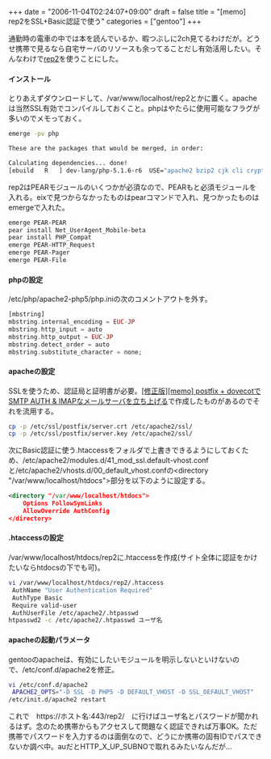 +++
date = "2006-11-04T02:24:07+09:00"
draft = false
title = "[memo] rep2をSSL+Basic認証で使う"
categories = ["gentoo"]
+++

通勤時の電車の中では本を読んでいるか、暇つぶしに2ch見てるわけだが。どうせ携帯で見るなら自宅サーバのリソースも余ってることだし有効活用したい。そんなわけで<a href="http://akid.s17.xrea.com/" target="_blank">rep2</a>を使うことにした。

<h4>インストール</h4>
とりあえずダウンロードして、/var/www/localhost/rep2とかに置く。apacheは当然SSL有効でコンパイルしておくこと。phpはやたらに使用可能なフラグが多いのでメモっておく。

```bash
emerge -pv php

These are the packages that would be merged, in order:

Calculating dependencies... done!
[ebuild   R   ] dev-lang/php-5.1.6-r6  USE="apache2 bzip2 cjk cli crypt curl curlwrappers gd iconv mysql ncurses nls pcre readline sasl session spell ssl threads unicode xml xmlrpc zlib (-adabas) -apache -bcmath -berkdb (-birdstep) -calendar -cdb -cgi -concurrentmodphp -ctype -db2 -dbase (-dbmaker) -debug -discard-path -doc (-empress) (-empress-bcs) (-esoob) -exif -fastbuild (-fdftk) (-filepro) (-firebird) -flatfile -force-cgi-redirect (-frontbase) -ftp -gd-external -gdbm -gmp -hardenedphp -hash -hyperwave-api -imap (-informix) -inifile -interbase -iodbc -ipv6 -java-external -kerberos -ldap -libedit -mcve -memlimit -mhash -ming -msql -mssql -mysqli -oci8 (-oci8-instant-client) -odbc -pcntl -pdo -pdo-external -pic -posix -postgres -qdbm -recode -reflection -sapdb -sharedext -sharedmem -simplexml -snmp -soap -sockets (-solid) -spl -sqlite (-sybase) (-sybase-ct) -sysvipc -tidy -tokenizer -truetype -vm-goto -vm-switch -wddx -xmlreader -xmlwriter -xpm -xsl -yaz -zip" 0 kB
```

rep2はPEARモジュールのいくつかが必須なので、PEARもと必須モジュールを入れる。eixで見つからなかったものはpearコマンドで入れ、見つかったものはemergeで入れた。

```bash
emerge PEAR-PEAR
pear install Net_UserAgent_Mobile-beta
pear install PHP_Compat
emerge PEAR-HTTP_Request
emerge PEAR-Pager
emerge PEAR-File
```

<h4>phpの設定</h4>
/etc/php/apache2-php5/php.iniの次のコメントアウトを外す。

```php
[mbstring]
mbstring.internal_encoding = EUC-JP
mbstring.http_input = auto
mbstring.http_output = EUC-JP
mbstring.detect_order = auto
mbstring.substitute_character = none;
```

<h4>apacheの設定</h4>
SSLを使うため、認証局と証明書が必要。<a href="http://nobu666.com/2006/10/29/000423.html">[修正版][memo] postfix + dovecotでSMTP AUTH & IMAPなメールサーバを立ち上げる</a>で作成したものがあるのでそれを流用する。

```bash
cp -p /etc/ssl/postfix/server.crt /etc/apache2/ssl/ 
cp -p /etc/ssl/postfix/server.key /etc/apache2/ssl/
```

次にBasic認証に使う.htaccessをフォルダで上書きできるようにしておくため、/etc/apache2/modules.d/41_mod_ssl.default-vhost.confと/etc/apache2/vhosts.d/00_default_vhost.confの<directory "/var/www/localhost/htdocs">部分を以下のように設定する。

```xml
<directory "/var/www/localhost/htdocs">
    Options FollowSymLinks
    AllowOverride AuthConfig
</directory>
```

<h4>.htaccessの設定</h4>
/var/www/localhost/htdocs/rep2に.htaccessを作成(サイト全体に認証をかけたいならhtdocsの下でも可)。

```bash
vi /var/www/localhost/htdocs/rep2/.htaccess
 AuthName "User Authentication Required"
 AuthType Basic
 Require valid-user
 AuthUserFile /etc/apache2/.htpasswd
htpasswd2 -c /etc/apache2/.htpasswd ユーザ名
```

<h4>apacheの起動パラメータ</h4>
gentooのapacheは、有効にしたいモジュールを明示しないといけないので、/etc/conf.d/apache2を修正。

```bash
vi /etc/conf.d/apache2
 APACHE2_OPTS="-D SSL -D PHP5 -D DEFAULT_VHOST -D SSL_DEFAULT_VHOST"
/etc/init.d/apache2 restart
```

これで　https://ホスト名:443/rep2/　に行けばユーザ名とパスワードが聞かれるはず。念のため携帯からもアクセスして問題なく認証できれば万事OK。ただ携帯でパスワードを入力するのは面倒なので、どうにか携帯の固有IDでパスできないか調べ中。auだとHTTP_X_UP_SUBNOで取れるみたいなんだが…
